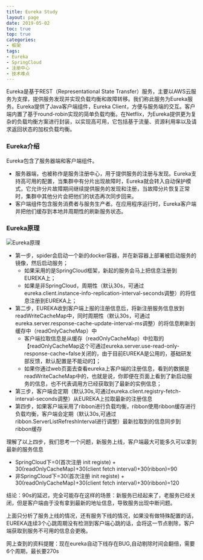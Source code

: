 ```yaml
---
title: Eureka Study
layout: page
date: 2019-05-02
toc: true
top: true
categories: 
- 框架
tags: 
- Eureka
- SpringCloud
- 注册中心
- 技术难点
---
```

Eureka是基于REST（Representational State Transfer）服务，主要以AWS云服务为支撑，提供服务发现并实现负载均衡和故障转移。我们称此服务为Eureka服务。Eureka提供了Java客户端组件，Eureka Client，方便与服务端的交互。客户端内置了基于round-robin实现的简单负载均衡。在Netflix，为Eureka提供更为复杂的负载均衡方案进行封装，以实现高可用，它包括基于流量、资源利用率以及请求返回状态的加权负载均衡。

<!-- more-->
### Eureka介绍
Eureka包含了服务器端和客户端组件。
- 服务器端，也被称作是服务注册中心，用于提供服务的注册与发现。Eureka支持高可用的配置，当集群中有分片出现故障时，Eureka就会转入自动保护模式，它允许分片故障期间继续提供服务的发现和注册，当故障分片恢复正常时，集群中其他分片会把他们的状态再次同步回来。
- 客户端组件包含服务消费者与服务生产者。在应用程序运行时，Eureka客户端并把他们缓存到本地并周期性的刷新服务状态。

### Eureka原理
![Eureka原理](https://li-shengming.github.io/pictures/eureka/eureka-operate.png)
- 第一步，spider会启动一个新的docker容器，并在新容器上部署被启动服务的镜像，然后启动服务；
    - 如果采用的是SpringCloud框架，新起的服务会马上把信息注册到EUREKA上；
    - 如果是非SpringCloud，周期性（默认30s，可通过eureka.client.instance-info-replication-interval-seconds调整）的将信息注册到EUREKA上；
- 第二步，EUREKA收到客户端上报的注册信息后，将新注册服务信息放到readWriteCacheMap中，同时周期性（默认30s，可通过eureka.server.response-cache-update-interval-ms调整）的将信息刷新到缓存中（readOnlyCacheMap）中
    - 客户端拉取信息是从缓存（readOnlyCacheMap）中拉取的【readOnlyCacheMap这个可通过eureka.server.use-read-only-response-cache=false关闭的，由于目前EUREKA是公用的，基础研发部反馈，默认配置是不能动的】；
    - 如果你通过web页面去查看eureka上客户端的注册信息，看到的数据是readWriteCacheMap中的，也就是说，你即便在页面上看到了新启动服务的信息，也不代表调用方已经获取到了最新的实例信息；
- 第三步，客户端会定期（默认30s,可通过eureka.client.registry-fetch-interval-seconds调整）从EUREKA上拉取最新的注册信息
- 第四步，如果客户端采用了ribbon进行负载均衡，ribbon使用ribbon缓存进行负载均衡，客户端会定期（默认30s,可通过ribbon.ServerListRefreshInterval进行调整）最新拉取到的信息同步到ribbon缓存

理解了以上四步，我们思考一个问题，新服务上线，客户端最大可能多久可以拿到最新的服务信息
- SpringCloud下=0(首次注册 init registe) + 30(readOnlyCacheMap)+30(client fetch interval)+30(ribbon)=90
- 非SpringCloud下=30(首次注册 init registe) + 30(readOnlyCacheMap)+30(client fetch interval)+30(ribbon)=120

结论：90s的延迟，完全可能存在这样的场景：新服务已经起来了，老服务已经关闭，但是客户端由于没有拿到最新的地址信息，导致服务出现中断问题。

上面只分析了服务上线的情况，还有服务下线的情况，如果没有做特殊配置的话，EUREKA连续3个心跳周期没有检测到客户端心跳的话，会将这一节点剔除，客户端获取到服务不可用的信息会更晚。

网上查到的资料提醒：现在eureka自动下线存在BUG,自动剔除时间会翻倍，需要6个周期，最长要270s

